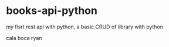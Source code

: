 # books-api-python
my fisrt rest api with python, a basic CRUD of library with python

cala boca ryan
